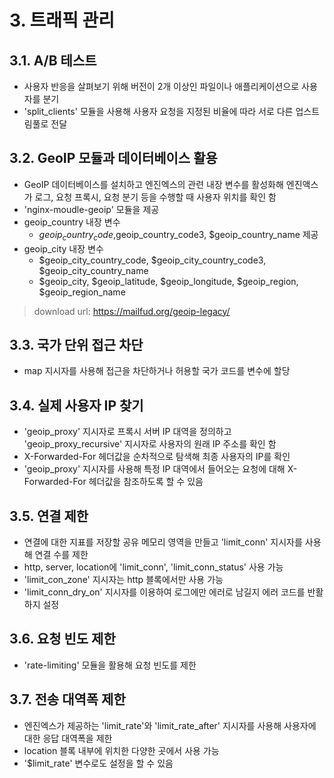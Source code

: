 # 3. 트래픽 관리

## 3.1. A/B 테스트
- 사용자 반응을 살펴보기 위해 버전이 2개 이상인 파일이나 애플리케이션으로 사용자를 분기
- 'split_clients' 모듈을 사용해 사용자 요청을 지정된 비율에 따라 서로 다른 업스트림풀로 전달
## 3.2. GeoIP 모듈과 데이터베이스 활용
- GeoIP 데이터베이스를 설치하고 엔진엑스의 관련 내장 변수를 활성화해 엔진액스가 로그, 요청 프록시, 요청 분기 등을 수행할 때 사용자 위치를 확인 함
- 'nginx-moudle-geoip' 모듈을 제공
- geoip_country 내장 변수
    - $geoip_country_code,$geoip_country_code3, $geoip_country_name 제공
- geoip_city 내장 변수
    - $geoip_city_country_code, $geoip_city_country_code3, $geoip_city_country_name
    - $geoip_city, $geoip_latitude, $geoip_longitude, $geoip_region, $geoip_region_name
> download url: https://mailfud.org/geoip-legacy/
## 3.3. 국가 단위 접근 차단
- map 지시자를 사용해 접근을 차단하거나 허용할 국가 코드를 변수에 할당
## 3.4. 실제 사용자 IP 찾기
- 'geoip_proxy' 지시자로 프록시 서버 IP 대역을 정의하고 'geoip_proxy_recursive' 지시자로 사용자의 원래 IP 주소를 확인 함
- X-Forwarded-For 헤더값을 순차적으로 탐색해 최종 사용자의 IP를 확인
- 'geoip_proxy' 지시자를 사용해 특정 IP 대역에서 들어오는 요청에 대해 X-Forwarded-For 헤더값을 참조하도록 할 수 있음
## 3.5. 연결 제한
- 연결에 대한 지표를 저장할 공유 메모리 영역을 만들고 'limit_conn' 지시자를 사용해 연결 수를 제한
- http, server, location에 'limit_conn', 'limit_conn_status' 사용 가능
- 'limit_con_zone' 지시자는 http 블록에서만 사용 가능
- 'limit_conn_dry_on' 지시자를 이용하여 로그에만 에러로 남길지 에러 코드를 반활하지 설정
## 3.6. 요청 빈도 제한
- 'rate-limiting' 모듈을 활용해 요청 빈도를 제한
## 3.7. 전송 대역폭 제한
- 엔진엑스가 제공하는 'limit_rate'와 'limit_rate_after' 지시자를 사용해 사용자에 대한 응답 대역폭을 제한
- location 블록 내부에 위치한 다양한 곳에서 사용 가능
- '$limit_rate' 변수로도 설정을 할 수 있음
